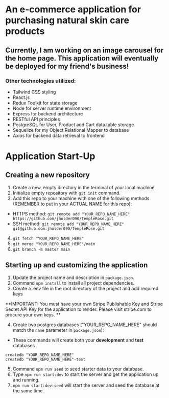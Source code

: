 # An e-commerce application for purchasing natural skin care products

## Currently, I am working on an image carousel for the home page. This application will eventually be deployed for my friend's business!

### Other technologies utilized:
+ Tailwind CSS styling
+ React.js
+ Redux Toolkit for state storage
+ Node for server runtime environment
+ Express for backend architecture
+ RESTful API principles
+ PostgreSQL for User, Product and Cart data table storage
+ Sequelize for my Object Relational Mapper to database
+ Axios for backend data retrieval to frontend


# Application Start-Up

## Creating a new repository
1. Create a new, empty directory in the terminal of your local machine.
2. Initialize empty repository with ```git init``` command.
3. Add this repo to your machine with one of the following methods (REMEMBER to put in your ACTUAL NAME for this repo):
+ HTTPS method: ```git remote add "YOUR_REPO_NAME_HERE" https://github.com/jholder090/TempleRose.git```
+ SSH method: ```git remote add "YOUR_REPO_NAME_HERE" git@github.com:jholder090/TempleRose.git```
4. ```git fetch "YOUR_REPO_NAME_HERE"```
5. ```git merge "YOUR_REPO_NAME_HERE"/main```
6. ```git branch -m master main```

## Starting up and customizing the application
1. Update the project name and description in `package.json`.
2. Command `npm install` to install all project dependencies.
3. Create a .env file in the root directory of the project and add required keys

**IMPORTANT: You must have your own Stripe Publishable Key and Stripe Secret API Key for the application to render. Please visit stripe.com to procure your own keys. **

4. Create two postgres databases ("YOUR_REPO_NAME_HERE" should match the `name`
  parameter in `package.json`):
* These commands will create both your **development** and **test** databases

```
createdb "YOUR_REPO_NAME_HERE"
createdb "YOUR_REPO_NAME_HERE"-test
```
5. Command ```npm run seed``` to seed starter data to your database.
6. Type ```npm run start:dev``` to start the server and get the application up and running.
7. ```npm run start:dev:seed``` will start the server and seed the database at the same time.

<!-- ## Fork and Clone the Repository

1. Click "Fork" in the upper-right corner of this page.
2. Add your personal details to the forked repo and click "Create Fork".
3. Once the forking process is complete, click the green "Code" button in the upper-right area of your forked repo.
4. Choose to clone with HTTPS or SSH method.
5. Open a terminal on your local machine and navigate to the directory where you want to clone this repo.
6. Copy the following code to the command line (remember to put in your actual username):
+ For HTTPS:
  ```git clone https://github.com/"YOUR-USERNAME-HERE"/TempleRose.git```
+ For SSH:
  ```git clone git@github.com:"YOUR-USERNAME-HERE"/TempleRose.git```
7. You will now have your own version of this repository. PLEASE NOTE that you may not have write access to the original repo. You can make changes on your forked version, however. -->

